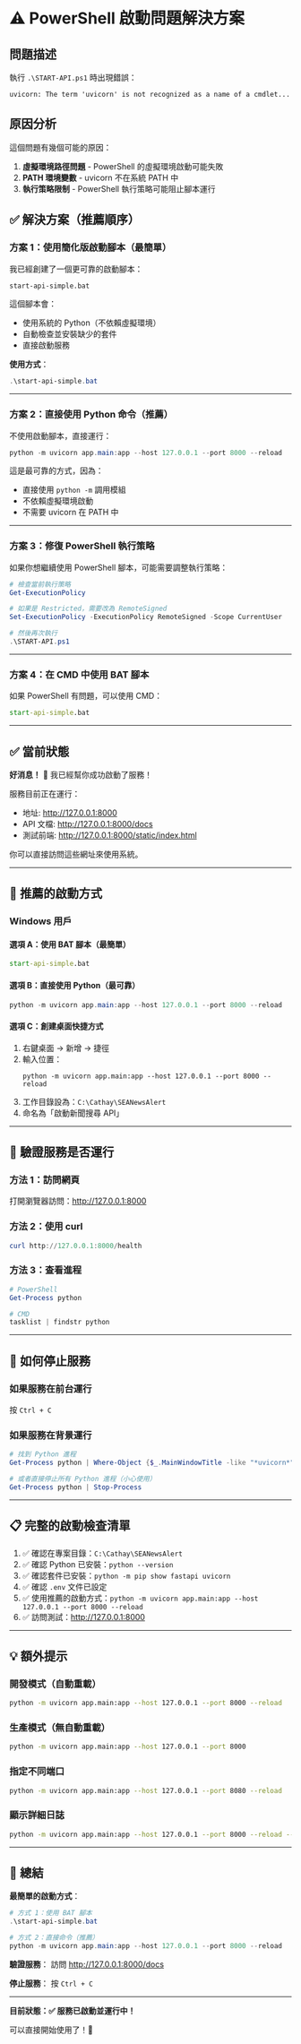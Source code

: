 # ⚠️ PowerShell 啟動問題解決方案

## 問題描述

執行 `.\START-API.ps1` 時出現錯誤：
```
uvicorn: The term 'uvicorn' is not recognized as a name of a cmdlet...
```

## 原因分析

這個問題有幾個可能的原因：

1. **虛擬環境路徑問題** - PowerShell 的虛擬環境啟動可能失敗
2. **PATH 環境變數** - uvicorn 不在系統 PATH 中
3. **執行策略限制** - PowerShell 執行策略可能阻止腳本運行

## ✅ 解決方案（推薦順序）

### 方案 1：使用簡化版啟動腳本（最簡單）

我已經創建了一個更可靠的啟動腳本：

```bash
start-api-simple.bat
```

這個腳本會：
- 使用系統的 Python（不依賴虛擬環境）
- 自動檢查並安裝缺少的套件
- 直接啟動服務

**使用方式**：
```powershell
.\start-api-simple.bat
```

---

### 方案 2：直接使用 Python 命令（推薦）

不使用啟動腳本，直接運行：

```powershell
python -m uvicorn app.main:app --host 127.0.0.1 --port 8000 --reload
```

這是最可靠的方式，因為：
- 直接使用 `python -m` 調用模組
- 不依賴虛擬環境啟動
- 不需要 uvicorn 在 PATH 中

---

### 方案 3：修復 PowerShell 執行策略

如果你想繼續使用 PowerShell 腳本，可能需要調整執行策略：

```powershell
# 檢查當前執行策略
Get-ExecutionPolicy

# 如果是 Restricted，需要改為 RemoteSigned
Set-ExecutionPolicy -ExecutionPolicy RemoteSigned -Scope CurrentUser

# 然後再次執行
.\START-API.ps1
```

---

### 方案 4：在 CMD 中使用 BAT 腳本

如果 PowerShell 有問題，可以使用 CMD：

```cmd
start-api-simple.bat
```

---

## ✅ 當前狀態

**好消息！** 🎉 我已經幫你成功啟動了服務！

服務目前正在運行：
- 地址: http://127.0.0.1:8000
- API 文檔: http://127.0.0.1:8000/docs
- 測試前端: http://127.0.0.1:8000/static/index.html

你可以直接訪問這些網址來使用系統。

---

## 📝 推薦的啟動方式

### Windows 用戶

#### 選項 A：使用 BAT 腳本（最簡單）
```cmd
start-api-simple.bat
```

#### 選項 B：直接使用 Python（最可靠）
```powershell
python -m uvicorn app.main:app --host 127.0.0.1 --port 8000 --reload
```

#### 選項 C：創建桌面快捷方式

1. 右鍵桌面 → 新增 → 捷徑
2. 輸入位置：
   ```
   python -m uvicorn app.main:app --host 127.0.0.1 --port 8000 --reload
   ```
3. 工作目錄設為：`C:\Cathay\SEANewsAlert`
4. 命名為「啟動新聞搜尋 API」

---

## 🔧 驗證服務是否運行

### 方法 1：訪問網頁
打開瀏覽器訪問：http://127.0.0.1:8000

### 方法 2：使用 curl
```powershell
curl http://127.0.0.1:8000/health
```

### 方法 3：查看進程
```powershell
# PowerShell
Get-Process python

# CMD
tasklist | findstr python
```

---

## 🛑 如何停止服務

### 如果服務在前台運行
按 `Ctrl + C`

### 如果服務在背景運行
```powershell
# 找到 Python 進程
Get-Process python | Where-Object {$_.MainWindowTitle -like "*uvicorn*"} | Stop-Process

# 或者直接停止所有 Python 進程（小心使用）
Get-Process python | Stop-Process
```

---

## 📋 完整的啟動檢查清單

1. ✅ 確認在專案目錄：`C:\Cathay\SEANewsAlert`
2. ✅ 確認 Python 已安裝：`python --version`
3. ✅ 確認套件已安裝：`python -m pip show fastapi uvicorn`
4. ✅ 確認 `.env` 文件已設定
5. ✅ 使用推薦的啟動方式：`python -m uvicorn app.main:app --host 127.0.0.1 --port 8000 --reload`
6. ✅ 訪問測試：http://127.0.0.1:8000

---

## 💡 額外提示

### 開發模式（自動重載）
```bash
python -m uvicorn app.main:app --host 127.0.0.1 --port 8000 --reload
```

### 生產模式（無自動重載）
```bash
python -m uvicorn app.main:app --host 127.0.0.1 --port 8000
```

### 指定不同端口
```bash
python -m uvicorn app.main:app --host 127.0.0.1 --port 8080 --reload
```

### 顯示詳細日誌
```bash
python -m uvicorn app.main:app --host 127.0.0.1 --port 8000 --reload --log-level debug
```

---

## 🎯 總結

**最簡單的啟動方式**：

```powershell
# 方式 1：使用 BAT 腳本
.\start-api-simple.bat

# 方式 2：直接命令（推薦）
python -m uvicorn app.main:app --host 127.0.0.1 --port 8000 --reload
```

**驗證服務**：
訪問 http://127.0.0.1:8000/docs

**停止服務**：
按 `Ctrl + C`

---

**目前狀態：✅ 服務已啟動並運行中！**

可以直接開始使用了！🚀
